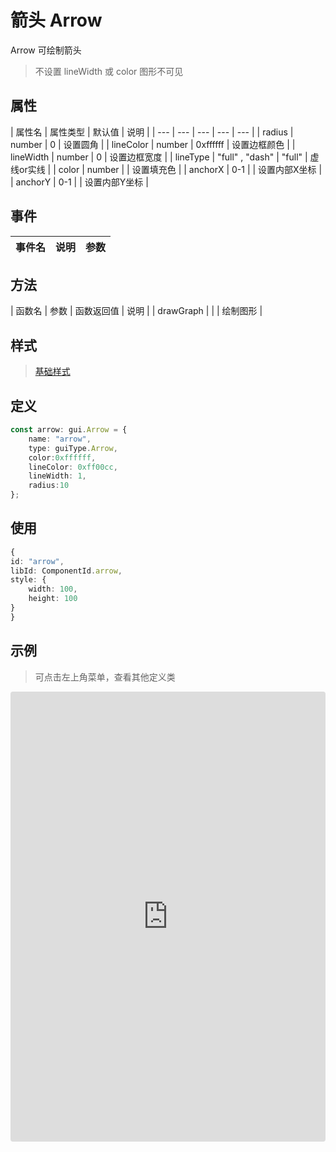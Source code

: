 # 箭头 Arrow

Arrow 可绘制箭头

> 不设置 lineWidth 或 color 图形不可见

## 属性

| 属性名 | 属性类型 | 默认值 | 说明 |
| --- | --- | --- | --- | --- |
| radius | number | 0 | 设置圆角 |
| lineColor | number | 0xffffff | 设置边框颜色 |
| lineWidth | number | 0 | 设置边框宽度 |
| lineType | "full" , "dash" | "full" | 虚线or实线 |
| color | number | | 设置填充色 |
| anchorX | 0-1 |  | 设置内部X坐标 |
| anchorY | 0-1 |  | 设置内部Y坐标 |

## 事件

| 事件名  | 说明 | 参数 |
| --- | --- | --- |

## 方法
| 函数名 | 参数 | 函数返回值 | 说明 |
| drawGraph |  |  | 绘制图形 |

## 样式

> [基础样式](/handbook/style.html#样式)

## 定义
``` typescript
const arrow: gui.Arrow = {
    name: "arrow",
    type: guiType.Arrow,
    color:0xffffff,
    lineColor: 0xff00cc,
    lineWidth: 1,
    radius:10
};
```

## 使用
``` typescript
{
id: "arrow",
libId: ComponentId.arrow,
style: {
    width: 100,
    height: 100
}
}
```

## 示例

> 可点击左上角菜单，查看其他定义类

<iframe src="https://codesandbox.io/embed/arrowexample-bq9gs?fontsize=14&hidenavigation=1&module=%2Fsrc%2Fcomponents.ts&theme=dark"
     style="width:100%; height:720px; border:0; border-radius: 4px; overflow:hidden;"
     title="arrowExample"
     allow="accelerometer; ambient-light-sensor; camera; encrypted-media; geolocation; gyroscope; hid; microphone; midi; payment; usb; vr; xr-spatial-tracking"
     sandbox="allow-forms allow-modals allow-popups allow-presentation allow-same-origin allow-scripts"
   ></iframe>